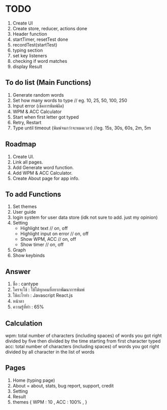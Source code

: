 # TODO
1. Create UI
2. Create store, reducer, actions       done
3. Header function
4. startTimer, resetTest                done
5. recordTest(startTest)
6. typing section
7. set key listeners
8. checking if word matches
6. display Result

## To do list (Main Functions)
1. Generate random words
2. Set how many words to type // eg. 10, 25, 50, 100, 250
3. Input error (เช็คการพิมพ์ผิด)
4. WPM & ACC Calculator
5. Start when first letter got typed
6. Retry, Restart
7. Type until timeout (พิมพ์จนกว่าจะหมดเวลา) //eg. 15s, 30s, 60s, 2m, 5m

## Roadmap
1. Create UI.
2. Link all pages.
3. Add Generate word function.
4. Add WPM & ACC Calculator.
5. Create About page for app info.

## To add Functions
1. Set themes
2. User guide
3. login system for user data store (idk not sure to add. just my opinion)
4. Setting
    - Highlight text // on, off
    - Highlight input on error // on, off
    - Show WPM, ACC // on, off
    - Show timer // on, off
5. Graph
6. Show keybinds

## Answer
1. ชื่อ : cantype
2. ใครจะใช้ : ใช้ได้ทุกคนที่อยากพัฒนาการพิมพ์
3. ใช้อะไรทำ : Javascript React.js 
4. หน้าตา
5. ความรู้ที่ทำ : 65%

## Calculation
wpm: total number of characters (including spaces) of words you got right divided by five then divided by the time starting from first character typed
acc: total number of characters (including spaces) of words you got right divided by all character in the list of words

## Pages
1. Home (typing page)
2. About = about, stats, bug report, support, credit
3. Setting
4. Result
5. themes { WPM : 10 , ACC : 100% , }